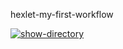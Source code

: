 hexlet-my-first-workflow

[![show-directory](https://github.com/Kos1la/hexlet-my-first-workflow/actions/workflows/say_hello.yml/badge.svg)](https://github.com/Kos1la/hexlet-my-first-workflow/actions/workflows/say_hello.yml)